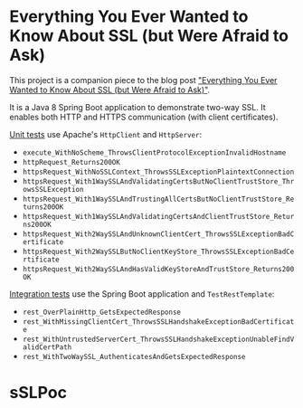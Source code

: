 # Everything You Ever Wanted to Know About SSL (but Were Afraid to Ask)

This project is a companion piece to the blog post ["Everything You Ever Wanted to Know About SSL (but Were Afraid to Ask)"](http://www.robinhowlett.com/blog/2016/01/05/everything-you-ever-wanted-to-know-about-ssl-but-were-afraid-to-ask/). 

It is a Java 8 Spring Boot application to demonstrate two-way SSL. It enables both HTTP and HTTPS communication (with client certificates).

[Unit tests](https://github.com/robinhowlett/everything-ssl/blob/master/src/test/java/com/robinhowlett/ssl/EverythingSSLTest.java) use Apache's `HttpClient` and `HttpServer`:

* `execute_WithNoScheme_ThrowsClientProtocolExceptionInvalidHostname`
* `httpRequest_Returns200OK`
* `httpsRequest_WithNoSSLContext_ThrowsSSLExceptionPlaintextConnection`
* `httpsRequest_With1WaySSLAndValidatingCertsButNoClientTrustStore_ThrowsSSLException`
* `httpsRequest_With1WaySSLAndTrustingAllCertsButNoClientTrustStore_Returns200OK`
* `httpsRequest_With1WaySSLAndValidatingCertsAndClientTrustStore_Returns200OK`
* `httpsRequest_With2WaySSLAndUnknownClientCert_ThrowsSSLExceptionBadCertificate`
* `httpsRequest_With2WaySSLButNoClientKeyStore_ThrowsSSLExceptionBadCertificate`
* `httpsRequest_With2WaySSLAndHasValidKeyStoreAndTrustStore_Returns200OK`

[Integration tests](https://github.com/robinhowlett/everything-ssl/blob/master/src/test/java/com/robinhowlett/ssl/ITEverythingSSL.java) use the Spring Boot application and `TestRestTemplate`:

* `rest_OverPlainHttp_GetsExpectedResponse`
* `rest_WithMissingClientCert_ThrowsSSLHandshakeExceptionBadCertificate`
* `rest_WithUntrustedServerCert_ThrowsSSLHandshakeExceptionUnableFindValidCertPath`
* `rest_WithTwoWaySSL_AuthenticatesAndGetsExpectedResponse`
# sSLPoc
